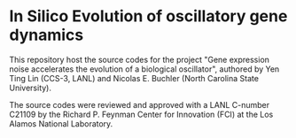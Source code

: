 # In Silico Evolution of oscillatory gene dynamics
This repository host the source codes for the project "Gene expression noise accelerates the evolution of a biological oscillator", authored by Yen Ting Lin (CCS-3, LANL) and Nicolas E. Buchler (North Carolina State University). 

The source codes were reviewed and approved with a LANL C-number C21109 by the Richard P. Feynman Center for Innovation (FCI) at the Los Alamos National Laboratory. 

